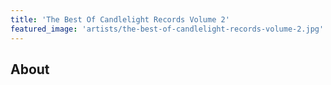 ```yaml
---
title: 'The Best Of Candlelight Records Volume 2'
featured_image: 'artists/the-best-of-candlelight-records-volume-2.jpg'
---
```


## About


